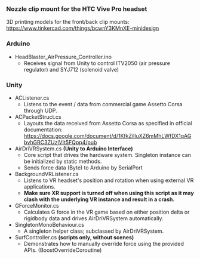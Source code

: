### Nozzle clip mount for the HTC Vive Pro headset

3D printing models for the front/back clip mounts: https://www.tinkercad.com/things/bcwnY3KMnXE-minidesign

### Arduino

- HeadBlaster_AirPressure_Controller.ino 
  - Receives signal from Unity to control ITV2050 (air pressure regulator) and SYJ712 (solenoid valve)

### Unity

- ACListener.cs
  - Listens to the event / data from commercial game Assetto Corsa through UDP.
- ACPacketStruct.cs
  - Layouts the data received from Assetto Corsa as specified in official documentation: https://docs.google.com/document/d/1KfkZiIluXZ6mMhLWfDX1qAGbvhGRC3ZUzjVIt5FQpp4/pub
- AirDriVRSystem.cs  **(Unity to Arduino Interface)**
  - Core script that drives the hardware system. Singleton instance can be initialized by static methods.
  - Sends force data (Byte) to Arduino by SerialPort
- BackgroundVRListener.cs
  - Listens to VR headset's position and rotation when using external VR applications.
  - **Make sure XR support is turned off when using this script as it may clash with the underlying VR instance and result in a crash.**
- GForceMonitor.cs
  - Calculates G force in the VR game based on either position delta or rigidbody data and drives AirDriVRSystem automatically.
- SingletonMonoBehaviour.cs
  - A singleton helper class; subclassed by AirDriVRSystem.
- SurfController.cs  **(scripts only, without scenes)**
  - Demonstrates how to manually override force using the provided APIs. (BoostOverrideCoroutine)
